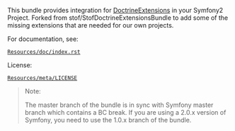 This bundle provides integration for
[DoctrineExtensions](http://github.com/l3pp4rd/DoctrineExtensions) in
your Symfony2 Project. Forked from stof/StofDoctrineExtensionsBundle to add some of the missing extensions that are needed for our own projects. 

For documentation, see:

[`Resources/doc/index.rst`](https://github.com/blackboxgps/doctrineExtensionsBundle/blob/master/Resources/doc/index.rst)

License:

[`Resources/meta/LICENSE`](https://github.com/blackboxgps/doctrineExtensionsBundle/blob/master/Resources/meta/LICENSE)


> Note:
>
> The master branch of the bundle is in sync with Symfony master branch which
> contains a BC break. If you are using a 2.0.x version of Symfony, you need
> to use the 1.0.x branch of the bundle.
